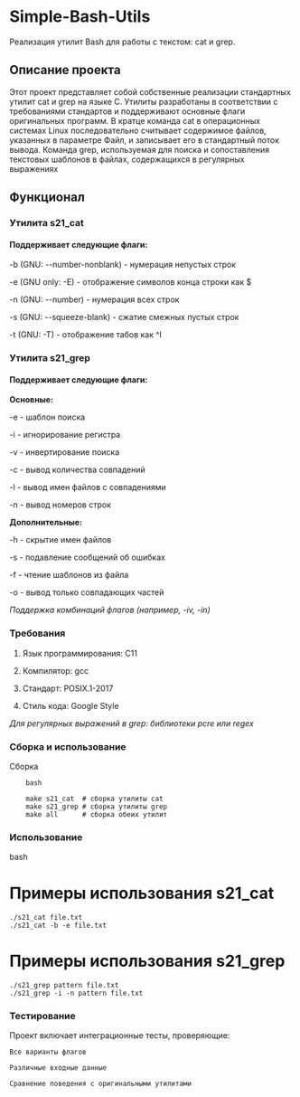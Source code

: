 # Simple-Bash-Utils
Реализация утилит Bash для работы с текстом: cat и grep.
## Описание проекта

Этот проект представляет собой собственные реализации стандартных утилит cat и grep на языке C. Утилиты разработаны в соответствии с требованиями стандартов и поддерживают основные флаги оригинальных программ.
В кратце команда cat в операционных системах Linux последовательно считывает содержимое файлов, указанных в параметре Файл, и записывает его в стандартный поток вывода.
Команда grep, используемая для поиска и сопоставления текстовых шаблонов в файлах, содержащихся в регулярных выражениях
## Функционал
### Утилита s21_cat

#### Поддерживает следующие флаги:

-b (GNU: --number-nonblank) - нумерация непустых строк

-e (GNU only: -E) - отображение символов конца строки как $

-n (GNU: --number) - нумерация всех строк

-s (GNU: --squeeze-blank) - сжатие смежных пустых строк

-t (GNU: -T) - отображение табов как ^I

### Утилита s21_grep

#### Поддерживает следующие флаги:

**Основные:**

-e - шаблон поиска

-i - игнорирование регистра

-v - инвертирование поиска

-c - вывод количества совпадений

-l - вывод имен файлов с совпадениями

-n - вывод номеров строк

**Дополнительные:**

-h - скрытие имен файлов

-s - подавление сообщений об ошибках

-f - чтение шаблонов из файла

-o - вывод только совпадающих частей

*Поддержка комбинаций флагов (например, -iv, -in)*

### Требования

1) Язык программирования: C11

2) Компилятор: gcc

3) Стандарт: POSIX.1-2017

4) Стиль кода: Google Style

*Для регулярных выражений в grep: библиотеки pcre или regex*

### Сборка и использование
Сборка
```
    bash
    
    make s21_cat  # сборка утилиты cat
    make s21_grep # сборка утилиты grep
    make all      # сборка обеих утилит
```
### Использование
bash

# Примеры использования s21_cat
```
./s21_cat file.txt
./s21_cat -b -e file.txt
```
# Примеры использования s21_grep
```
./s21_grep pattern file.txt
./s21_grep -i -n pattern file.txt
```

### Тестирование

Проект включает интеграционные тесты, проверяющие:

    Все варианты флагов

    Различные входные данные

    Сравнение поведения с оригинальными утилитами



